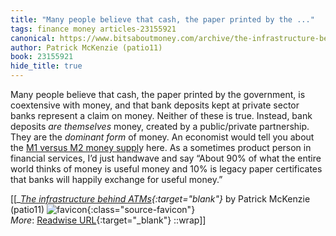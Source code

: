 ```yaml
---
title: "Many people believe that cash, the paper printed by the ..."
tags: finance money articles-23155921
canonical: https://www.bitsaboutmoney.com/archive/the-infrastructure-behind-atms/
author: Patrick McKenzie (patio11)
book: 23155921
hide_title: true
---
```


Many people believe that cash, the paper printed by the government, is coextensive with money, and that bank deposits kept at private sector banks represent a claim on money. Neither of these is true. Instead, bank deposits *are themselves* money, created by a public/private partnership. They are the *dominant form* of money. An economist would tell you about the [M1 versus M2 money suppl](https://pressbooks-dev.oer.hawaii.edu/principlesofeconomics/chapter/27-2-measuring-money-currency-m1-and-m2/)y here. As a sometimes product person in financial services, I’d just handwave and say “About 90% of what the entire world thinks of money is useful money and 10% is legacy paper certificates that banks will happily exchange for useful money.”


[[<cite>_[The infrastructure behind ATMs](https://www.bitsaboutmoney.com/archive/the-infrastructure-behind-atms/){:target="_blank"}_</cite> by Patrick McKenzie (patio11) ![favicon](https://s2.googleusercontent.com/s2/favicons?domain=www.bitsaboutmoney.com){:class="source-favicon"}<br>
_More_: [Readwise URL](https://readwise.io/open/454181765){:target="_blank"}
::wrap]]